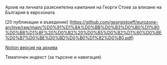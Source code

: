 Архив на личната разяснителна кампания на Георги Стоев за влизане на България в еврозоната

[20 публикации и въведение] (https://github.com/georgistoeff/eurozone-archive/raw/main/%D0%91%D1%8A%D0%BB%D0%B3%D0%B0%D1%80%D0%B8%D1%8F%20%D0%B2%20%D0%B5%D0%B2%D1%80%D0%BE%D0%B7%D0%BE%D0%BD%D0%B0%D1%82%D0%B0.pdf)

[Notion версия на архива](https://imaginary-reptile-766.notion.site/1ff32d1bcfdb80bab825dbf1ca6d49fd)


Тематичен индекст (за търсене и навигация)
